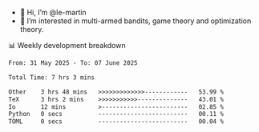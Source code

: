 - 👋 Hi, I’m @le-martin
- 👀 I’m interested in multi-armed bandits, game theory and optimization theory.
<!---- 💞️ I’m looking to collaborate on ...
- 📫 How to reach me ...-->

<!---
Tutorial for using WakaTime stats in GitHub profile: https://github.com/athul/waka-readme
-->

📊 Weekly development breakdown
<!--START_SECTION:waka-->

```txt
From: 31 May 2025 - To: 07 June 2025

Total Time: 7 hrs 3 mins

Other    3 hrs 48 mins   >>>>>>>>>>>>>------------   53.99 %
TeX      3 hrs 2 mins    >>>>>>>>>>>--------------   43.01 %
Io       12 mins         >------------------------   02.85 %
Python   0 secs          -------------------------   00.11 %
TOML     0 secs          -------------------------   00.04 %
```

<!--END_SECTION:waka-->

<!---
le-martin/le-martin is a ✨ special ✨ repository because its `README.md` (this file) appears on your GitHub profile.
You can click the Preview link to take a look at your changes.
--->

